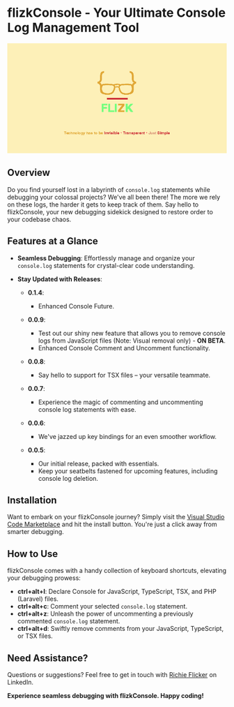 # flizkConsole - Your Ultimate Console Log Management Tool

![flizkConsole Banner](images/flizk_banner.jpg)

## Overview

Do you find yourself lost in a labyrinth of `console.log` statements while debugging your colossal projects? We've all been there! The more we rely on these logs, the harder it gets to keep track of them. Say hello to flizkConsole, your new debugging sidekick designed to restore order to your codebase chaos.

## Features at a Glance

- **Seamless Debugging**: Effortlessly manage and organize your `console.log` statements for crystal-clear code understanding.

- **Stay Updated with Releases**:
  - **0.1.4**:
    - Enhanced Console Future.
    
  - **0.0.9**:
    - Test out our shiny new feature that allows you to remove console logs from JavaScript files (Note: Visual removal only) - **ON BETA**.
    - Enhanced Console Comment and Uncomment functionality.
  
  - **0.0.8**:
    - Say hello to support for TSX files – your versatile teammate.

  - **0.0.7**:
    - Experience the magic of commenting and uncommenting console log statements with ease.

  - **0.0.6**:
    - We've jazzed up key bindings for an even smoother workflow.

  - **0.0.5**:
    - Our initial release, packed with essentials.
    - Keep your seatbelts fastened for upcoming features, including console log deletion.

## Installation

Want to embark on your flizkConsole journey? Simply visit the [Visual Studio Code Marketplace](https://marketplace.visualstudio.com/items?itemName=flizk.flizk-console) and hit the install button. You're just a click away from smarter debugging.

## How to Use

flizkConsole comes with a handy collection of keyboard shortcuts, elevating your debugging prowess:

- **ctrl+alt+l**: Declare Console for JavaScript, TypeScript, TSX, and PHP (Laravel) files.
- **ctrl+alt+c**: Comment your selected `console.log` statement.
- **ctrl+alt+z**: Unleash the power of uncommenting a previously commented `console.log` statement.
- **ctrl+alt+d**: Swiftly remove comments from your JavaScript, TypeScript, or TSX files.

## Need Assistance?

Questions or suggestions? Feel free to get in touch with [Richie Flicker](https://www.linkedin.com/in/richie-flicker-879828139/) on LinkedIn.

**Experience seamless debugging with flizkConsole. Happy coding!**
